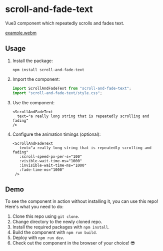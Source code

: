 # scroll-and-fade-text
Vue3 component which repeatedly scrolls and fades text.

[example.webm](https://github.com/gsproston/scroll-and-fade-text/assets/22685193/783b7bf5-f950-419b-a12d-6d770af03274)

## Usage 
1. Install the package:
   ```
   npm install scroll-and-fade-text
   ```
1. Import the component:
    ```js
    import ScrollAndFadeText from "scroll-and-fade-text";
    import "scroll-and-fade-text/style.css";
    ```
1. Use the component:
    ```vue
    <ScrollAndFadeText
      text="a really long string that is repeatedly scrolling and fading"
    />
    ```
1. Configure the animation timings (optional):
   ```vue
   <ScrollAndFadeText
      text="a really long string that is repeatedly scrolling and fading"
      :scroll-speed-px-per-s="100"
      :visible-wait-time-ms="1000"
      :invisible-wait-time-ms="1000"
      :fade-time-ms="1000"
    />
   ```

## Demo

To see the component in action without installing it, you can use this repo! Here's what you need to do:
1. Clone this repo using `git clone`.
1. Change directory to the newly cloned repo.
1. Install the required packages with `npm install`.
1. Build the component with `npm run build`.
1. Deploy with `npm run dev`.
1. Check out the component in the browser of your choice! 😎
